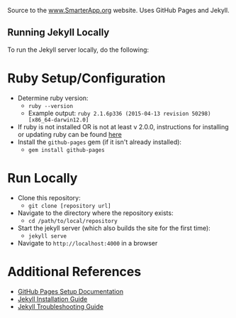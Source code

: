 Source to the www.SmarterApp.org website. Uses GitHub Pages and Jekyll.

Running Jekyll Locally
----------------------
To run the Jekyll server locally, do the following:

Ruby Setup/Configuration
========================
* Determine ruby version:
  * `ruby --version`
  * Example output: `ruby 2.1.6p336 (2015-04-13 revision 50298) [x86_64-darwin12.0]`
* If ruby is not installed OR is not at least v 2.0.0, instructions for installing or updating ruby can be found [here](https://www.ruby-lang.org/en/downloads/)
* Install the `github-pages` gem (if it isn't already installed):
  * `gem install github-pages`

Run Locally
===========
* Clone this repository:
  * `git clone [repository url]`
* Navigate to the directory where the repository exists:
  * `cd /path/to/local/repository`
* Start the jekyll server (which also builds the site for the first time):
  * `jekyll serve`
* Navigate to `http://localhost:4000` in a browser

Additional References
=====================
* [GitHub Pages Setup Documentation](https://help.github.com/articles/setting-up-your-github-pages-site-locally-with-jekyll/)
* [Jekyll Installation Guide](https://jekyllrb.com/docs/installation/)
* [Jekyll Troubleshooting Guide](http://jekyllrb.com/docs/troubleshooting/#jekyll-amp-mac-os-x-1011)